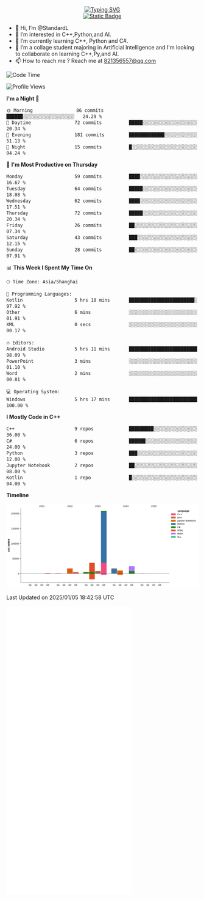 <!-- Dynamic typing 动态打字 -->
<div align="center">
  <div align="center">
  <a href="https://git.io/typing-svg"><img src="https://readme-typing-svg.demolab.com?font=Tilt+Neon&size=32&pause=1000&center=true&vCenter=true&random=false&width=435&lines=Hello+World!;%E4%BD%A0%E5%A5%BD%EF%BC%8C%E4%B8%96%E7%95%8C%EF%BC%81;%E3%83%8F%E3%83%AD%E3%83%BC%E3%80%81%E3%83%AF%E3%83%BC%E3%83%AB%E3%83%89!" alt="Typing SVG" /></a>
  </div>
</div>

<!-- Profile logo 徽标 -->
<div align="center">
  <a href="https://standardl.github.io">
    <img alt="Static Badge" src="https://img.shields.io/badge/Github.io-Blog-brightgreen?style=for-the-badge&logo=github&link=https%3A%2F%2Fstandardl.github.io">
  </a>
</div>

- 👋 Hi, I’m @StandardL
- 👀 I’m interested in C++,Python,and AI.
- 🌱 I’m currently learning C++, Python and C#.
- 💞️ I’m a collage student majoring in Artificial Intelligence and I'm looking to collaborate on learning C++,Py,and AI.
- 📫 How to reach me ? Reach me at 821356557@qq.com

<!-- Wakatime 数据统计 -->
<!--START_SECTION:waka-->
![Code Time](http://img.shields.io/badge/Code%20Time-102%20hrs%2012%20mins-blue)

![Profile Views](http://img.shields.io/badge/Profile%20Views-0-blue)

**I'm a Night 🦉** 

```text
🌞 Morning                86 commits          ██████░░░░░░░░░░░░░░░░░░░   24.29 % 
🌆 Daytime                72 commits          █████░░░░░░░░░░░░░░░░░░░░   20.34 % 
🌃 Evening                181 commits         █████████████░░░░░░░░░░░░   51.13 % 
🌙 Night                  15 commits          █░░░░░░░░░░░░░░░░░░░░░░░░   04.24 % 
```
📅 **I'm Most Productive on Thursday** 

```text
Monday                   59 commits          ████░░░░░░░░░░░░░░░░░░░░░   16.67 % 
Tuesday                  64 commits          █████░░░░░░░░░░░░░░░░░░░░   18.08 % 
Wednesday                62 commits          ████░░░░░░░░░░░░░░░░░░░░░   17.51 % 
Thursday                 72 commits          █████░░░░░░░░░░░░░░░░░░░░   20.34 % 
Friday                   26 commits          ██░░░░░░░░░░░░░░░░░░░░░░░   07.34 % 
Saturday                 43 commits          ███░░░░░░░░░░░░░░░░░░░░░░   12.15 % 
Sunday                   28 commits          ██░░░░░░░░░░░░░░░░░░░░░░░   07.91 % 
```


📊 **This Week I Spent My Time On** 

```text
🕑︎ Time Zone: Asia/Shanghai

💬 Programming Languages: 
Kotlin                   5 hrs 10 mins       ████████████████████████░   97.92 % 
Other                    6 mins              ░░░░░░░░░░░░░░░░░░░░░░░░░   01.91 % 
XML                      0 secs              ░░░░░░░░░░░░░░░░░░░░░░░░░   00.17 % 

🔥 Editors: 
Android Studio           5 hrs 11 mins       █████████████████████████   98.09 % 
PowerPoint               3 mins              ░░░░░░░░░░░░░░░░░░░░░░░░░   01.10 % 
Word                     2 mins              ░░░░░░░░░░░░░░░░░░░░░░░░░   00.81 % 

💻 Operating System: 
Windows                  5 hrs 17 mins       █████████████████████████   100.00 % 
```

**I Mostly Code in C++** 

```text
C++                      9 repos             █████████░░░░░░░░░░░░░░░░   36.00 % 
C#                       6 repos             ██████░░░░░░░░░░░░░░░░░░░   24.00 % 
Python                   3 repos             ███░░░░░░░░░░░░░░░░░░░░░░   12.00 % 
Jupyter Notebook         2 repos             ██░░░░░░░░░░░░░░░░░░░░░░░   08.00 % 
Kotlin                   1 repo              █░░░░░░░░░░░░░░░░░░░░░░░░   04.00 % 
```



**Timeline**

![Lines of Code chart](https://raw.githubusercontent.com/StandardL/StandardL/main/assets/bar_graph.png)


 Last Updated on 2025/01/05 18:42:58 UTC
<!--END_SECTION:waka-->

<img align="center" src="/github-metrics.svg" alt="Metrics" width="65%" />

<!---
StandardL/StandardL is a ✨ special ✨ repository because its `README.md` (this file) appears on your GitHub profile.
You can click the Preview link to take a look at your changes.
--->
